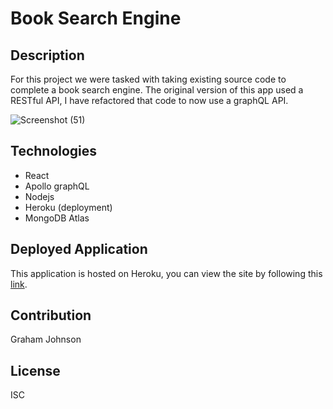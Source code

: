 # Book Search Engine

## Description
For this project we were tasked with taking existing source code to complete a book search engine. 
The original version of this app used a RESTful API, I have refactored that 
code to now use a graphQL API.

![Screenshot (51)](https://user-images.githubusercontent.com/107967591/207180124-26d684af-6977-4e79-98a4-cd7a322fcf6f.png)


## Technologies
* React
* Apollo graphQL
* Nodejs
* Heroku (deployment)
* MongoDB Atlas

## Deployed Application
This application is hosted on Heroku, you can view the site by following this [link](https://gj-book-search.herokuapp.com/).

## Contribution
Graham Johnson

## License
ISC
